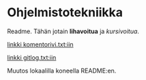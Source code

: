# Ohjelmistotekniikka

Readme. Tähän jotain **lihavoitua** ja *kursivoitua*.

[linkki komentorivi.txt:iin](laskarit/viikko1/komentorivi.txt)

[linkki gitlog.txt:iin](laskarit/viikko1/gitlog.txt)

Muutos lokaalilla koneella README:en.
